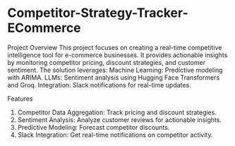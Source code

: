 # Competitor-Strategy-Tracker-ECommerce
Project Overview
This project focuses on creating a real-time competitive intelligence tool for e-commerce businesses. It provides actionable insights by monitoring competitor pricing, discount strategies, and customer sentiment. The solution leverages:
Machine Learning: Predictive modeling with ARIMA.
LLMs: Sentiment analysis using Hugging Face Transformers and Groq.
Integration: Slack notifications for real-time updates.

Features
1. Competitor Data Aggregation: Track pricing and discount strategies.
2. Sentiment Analysis: Analyze customer reviews for actionable insights.
3. Predictive Modeling: Forecast competitor discounts.
4. Slack Integration: Get real-time notifications on competitor activity.
   
